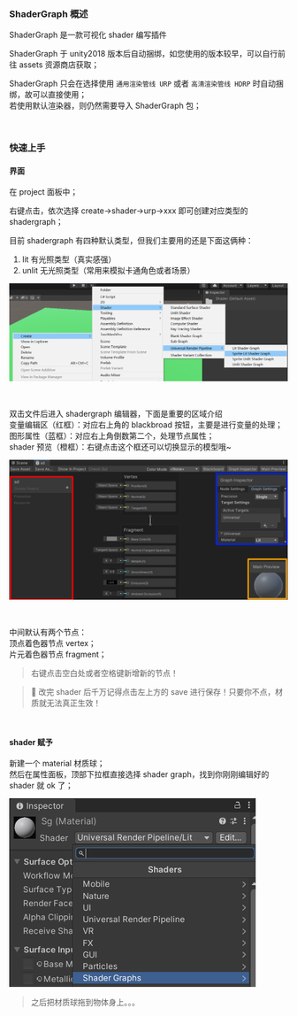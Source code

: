 ### ShaderGraph 概述

ShaderGraph 是一款可视化 shader 编写插件

ShaderGraph 于 unity2018 版本后自动捆绑，如您使用的版本较早，可以自行前往 assets 资源商店获取；

ShaderGraph 只会在选择使用 `通用渲染管线 URP` 或者 `高清渲染管线 HDRP` 时自动捆绑，故可以直接使用；  
若使用默认渲染器，则仍然需要导入 ShaderGraph 包；

<br>

### 快速上手

#### 界面

在 project 面板中；

右键点击，依次选择 create->shader->urp->xxx 即可创建对应类型的 shadergraph；

目前 shadergraph 有四种默认类型，但我们主要用的还是下面这俩种：

1. lit 有光照类型（真实感强）
2. unlit 无光照类型（常用来模拟卡通角色或者场景）

![](../imgs/shader/shader-info/si1.png)

<br>

双击文件后进入 shadergraph 编辑器，下面是重要的区域介绍  
变量编辑区（红框）：对应右上角的 blackbroad 按钮，主要是进行变量的处理；  
图形属性（蓝框）：对应右上角倒数第二个，处理节点属性；  
shader 预览（橙框）：右键点击这个框还可以切换显示的模型哦~

![](../imgs/shader/shader-info/si2.png)

<br>

中间默认有两个节点：  
顶点着色器节点 vertex；  
片元着色器节点 fragment；

> 右键点击空白处或者空格键新增新的节点！

> 🎯 改完 shader 后千万记得点击左上方的 save 进行保存！只要你不点，材质就无法真正生效！

<br>

#### shader 赋予

新建一个 material 材质球；  
然后在属性面板，顶部下拉框直接选择 shader graph，找到你刚刚编辑好的 shader 就 ok 了；

![](../imgs/shader/shader-info/si3.png)

> 之后把材质球拖到物体身上。。。
